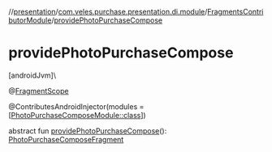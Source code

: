 //[presentation](../../../index.md)/[com.veles.purchase.presentation.di.module](../index.md)/[FragmentsContributorModule](index.md)/[providePhotoPurchaseCompose](provide-photo-purchase-compose.md)

# providePhotoPurchaseCompose

[androidJvm]\

@[FragmentScope](../../com.veles.purchase.presentation.di.annotation.scope/-fragment-scope/index.md)

@ContributesAndroidInjector(modules = [[PhotoPurchaseComposeModule::class](../../com.veles.purchase.presentation.presentation.mvvm.purchase.photo/-photo-purchase-compose-module/index.md)])

abstract fun [providePhotoPurchaseCompose](provide-photo-purchase-compose.md)(): [PhotoPurchaseComposeFragment](../../com.veles.purchase.presentation.presentation.mvvm.purchase.photo/-photo-purchase-compose-fragment/index.md)
